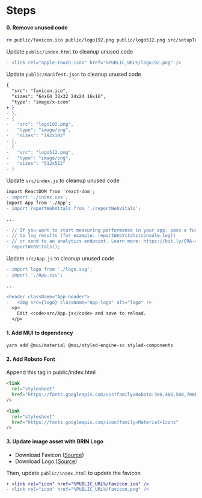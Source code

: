 # Steps

#### 0. Remove unused code

```sh
rm public/favicon.ico public/logo192.png public/logo512.png src/setupTests.js src/reportWebVitals.js src/logo.svg src/App.test.js src/App.css src/index.css
```

Update `public/index.html` to cleanup unused code

```diff
- <link rel="apple-touch-icon" href="%PUBLIC_URL%/logo192.png" />
```

Update `public/manifest.json` to cleanup unused code

```diff
{
  "src": "favicon.ico",
  "sizes": "64x64 32x32 24x24 16x16",
  "type": "image/x-icon"
+ }
- },
- {
-   "src": "logo192.png",
-   "type": "image/png",
-   "sizes": "192x192"
- },
- {
-   "src": "logo512.png",
-   "type": "image/png",
-   "sizes": "512x512"
- }
```

Update `src/index.js` to cleanup unused code

```diff
import ReactDOM from 'react-dom';
- import './index.css';
import App from './App';
- import reportWebVitals from './reportWebVitals';

...

- // If you want to start measuring performance in your app, pass a function
- // to log results (for example: reportWebVitals(console.log))
- // or send to an analytics endpoint. Learn more: https://bit.ly/CRA-vitals
- reportWebVitals();
```

Update `src/App.js` to cleanup unused code

```diff
- import logo from './logo.svg';
- import './App.css';

...

<header className="App-header">
-   <img src={logo} className="App-logo" alt="logo" />
  <p>
    Edit <code>src/App.js</code> and save to reload.
  </p>
```

#### 1. Add MUI to dependency

```sh
yarn add @mui/material @mui/styled-engine-sc styled-components
```

#### 2. Add Roboto Font

Append this tag in public/index.html

```html
<link
  rel="stylesheet"
  href="https://fonts.googleapis.com/css?family=Roboto:300,400,500,700&display=swap"
/>

<link
  rel="stylesheet"
  href="https://fonts.googleapis.com/icon?family=Material+Icons"
/>
```

#### 3. Update image asset with BRIN Logo

* Download Favicon ([Source](https://www.brin.go.id/wp-content/themes/ristekdikti2018/assets/img/new_favicon.png))
* Download Logo ([Source](https://www.brin.go.id/wp-content/themes/ristekdikti2018/assets/img/new_brinlogo.png))

Then, update `public/index.html` to update the favicon

```diff
+ <link rel="icon" href="%PUBLIC_URL%/favicon.ico" />
- <link rel="icon" href="%PUBLIC_URL%/favicon.png" />
```
